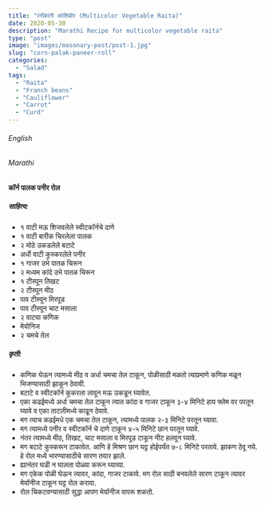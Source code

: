 ```yaml
---
title: "रंगीबेरंगी कोशिंबीर (Multicolor Vegetable Raita)"
date: 2020-05-30
description: "Marathi Recipe for multicolor vegetable raita"
type: "post"
image: "images/masonary-post/post-1.jpg"
slug: "corn-palak-paneer-roll"
categories: 
  - "Salad"
tags:
  - "Raita"
  - "Franch beans"
  - "Cauliflower"
  - "Carrot"
  - "Curd"
---
```


###### English






###### Marathi


#### कॉर्न पालक पनीर रोल



##### साहित्य:
- १ वाटी मऊ शिजवलेले स्वीटकॉर्नचे दाणे 
- १ वाटी बारीक चिरलेला पालक 
- २ मोठे उकडलेले बटाटे 
- अर्धी वाटी कुस्करलेले पनीर 
- १ गाजर उभे पातळ चिरून 
- २ मध्यम कांदे उभे पातळ चिरून 
- १ टीस्पून तिखट 
- २ टीस्पून मीठ 
- पाव टीस्पून मिरपूड 
- पाव टीस्पून चाट मसाला 
- २ वाट्या कणिक 
- मेयोनिज 
- २ चमचे तेल  

##### कृती: 


- कणिक घेऊन त्यामध्ये मीठ व अर्धा चमचा तेल टाकून, पोळीसाठी मळतो त्याप्रमाणे कणिक मळून भिजण्यासाठी झाकून ठेवावी. 
- बटाटे व स्वीटकॉर्न कूकरला लावून मऊ उकडून घ्यावेत. 
- एका कढईमध्ये अर्धा चमचा तेल टाकून त्यात कांदा व गाजर टाकून ३-४ मिनिटे हाय फ्लेम वर परतून घ्यावे व एका ताटलीमध्ये काढून ठेवावे. 
- मग त्याच कढईमधे एक चमचा तेल टाकून, त्यामध्ये पालक २-३ मिनिटे परतून घ्यावा. 
- मग त्यामध्ये पनीर व स्वीटकॉर्न चे दाणे टाकून ४-५ मिनिटे छान परतून घ्यावे. 
- नंतर त्यामध्ये मीठ, तिखट, चाट मसाला व मिरपूड टाकून नीट हलवून घ्यावे. 
- मग बटाटे कुस्करून टाकावेत. आणि हे मिश्रण छान घट्ट होईपर्यंत ७-८ मिनिटे परतावे. झाकण ठेवू नये. हे रोल मध्ये भारण्यासाठीचे सारण तयार झाले. 
- ह्यानंतर घडी न घालता पोळ्या करून घ्याव्या. 
- मग एकेक पोळी घेऊन त्यावर, कांदा, गाजर टाकावे. मग रोल साठी बनवलेले सारण टाकून त्यावर मेयॉनीज टाकून घट्ट रोल करावा. 
- रोल चिकटवण्यासाठी सुद्धा आपण मेयॉनीज वापरू शकतो. 
